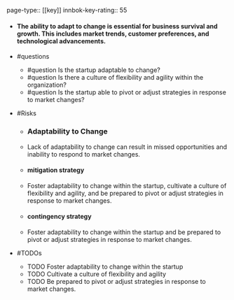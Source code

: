 page-type:: [[key]]
innbok-key-rating:: 55
- #### The ability to adapt to change is essential for business survival and growth. This includes market trends, customer preferences, and technological advancements.
- #questions
  - #question Is the startup adaptable to change?
  - #question Is there a culture of flexibility and agility within the organization?
  - #question Is the startup able to pivot or adjust strategies in response to market changes?
- #Risks

  - ### Adaptability to Change
  - Lack of adaptability to change can result in missed opportunities and inability to respond to market changes.
  - #### mitigation strategy
  - Foster adaptability to change within the startup, cultivate a culture of flexibility and agility, and be prepared to pivot or adjust strategies in response to market changes.
  - #### contingency strategy
  - Foster adaptability to change within the startup and be prepared to pivot or adjust strategies in response to market changes.
- #TODOs
  - TODO Foster adaptability to change within the startup
  - TODO  Cultivate a culture of flexibility and agility
  - TODO  Be prepared to pivot or adjust strategies in response to market changes.



